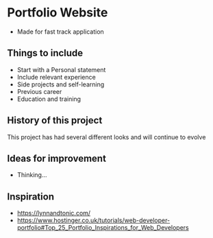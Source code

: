 # Portfolio Website
* Made for fast track application

## Things to include
* Start with a Personal statement
* Include relevant experience
* Side projects and self-learning
* Previous career
* Education and training

## History of this project
This project has had several different looks and will continue to evolve

## Ideas for improvement
* Thinking...

## Inspiration
* https://lynnandtonic.com/
* https://www.hostinger.co.uk/tutorials/web-developer-portfolio#Top_25_Portfolio_Inspirations_for_Web_Developers